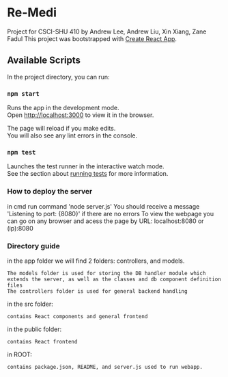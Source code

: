 # Re-Medi
Project for CSCI-SHU 410 by Andrew Lee, Andrew Liu, Xin Xiang, Zane Fadul
This project was bootstrapped with [Create React App](https://github.com/facebook/create-react-app).

## Available Scripts

In the project directory, you can run:

### `npm start`

Runs the app in the development mode.\
Open [http://localhost:3000](http://localhost:3000) to view it in the browser.

The page will reload if you make edits.\
You will also see any lint errors in the console.

### `npm test`

Launches the test runner in the interactive watch mode.\
See the section about [running tests](https://facebook.github.io/create-react-app/docs/running-tests) for more information.

### How to deploy the server

in cmd run command 'node server.js'
You should receive a message 'Listening to port: {8080}' if there are no errors
To view the webpage you can go on any browser and acess the page by URL: localhost:8080 or (ip):8080

### Directory guide

in the app folder we will find 2 folders: controllers, and models.

	The models folder is used for storing the DB handler module which extends the server, as well as the classes and db component definition files
	The controllers folder is used for general backend handling

in the src folder:
	
	contains React components and general frontend

in the public folder:

	contains React frontend

in ROOT:

	contains package.json, README, and server.js used to run webapp.
